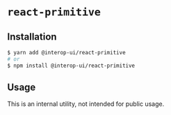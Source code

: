 # `react-primitive`

## Installation

```sh
$ yarn add @interop-ui/react-primitive
# or
$ npm install @interop-ui/react-primitive
```

## Usage

This is an internal utility, not intended for public usage.
